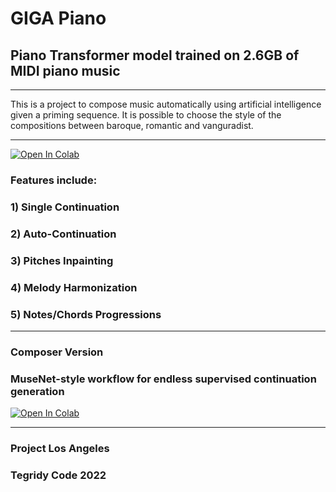 # GIGA Piano
## Piano Transformer model trained on 2.6GB of MIDI piano music

***

This is a project to compose music automatically using artificial intelligence given a priming sequence. It is possible to choose the style of the compositions between baroque, romantic and vanguradist.

***

[![Open In Colab][colab-badge]][colab-notebook3]

[colab-notebook3]: <https://colab.research.google.com/github/asigalov61/GIGA-Piano/blob/main/GIGA_Piano.ipynb>
[colab-badge]: <https://colab.research.google.com/assets/colab-badge.svg>

### Features include:
### 1) Single Continuation
### 2) Auto-Continuation
### 3) Pitches Inpainting
### 4) Melody Harmonization
### 5) Notes/Chords Progressions

***

### Composer Version

### MuseNet-style workflow for endless supervised continuation generation 

[![Open In Colab][colab-badge]][colab-notebook1]

[colab-notebook1]: <https://colab.research.google.com/github/asigalov61/GIGA-Piano/blob/main/GIGA_Piano_Composer.ipynb>
[colab-badge]: <https://colab.research.google.com/assets/colab-badge.svg>

***

### Project Los Angeles
### Tegridy Code 2022
